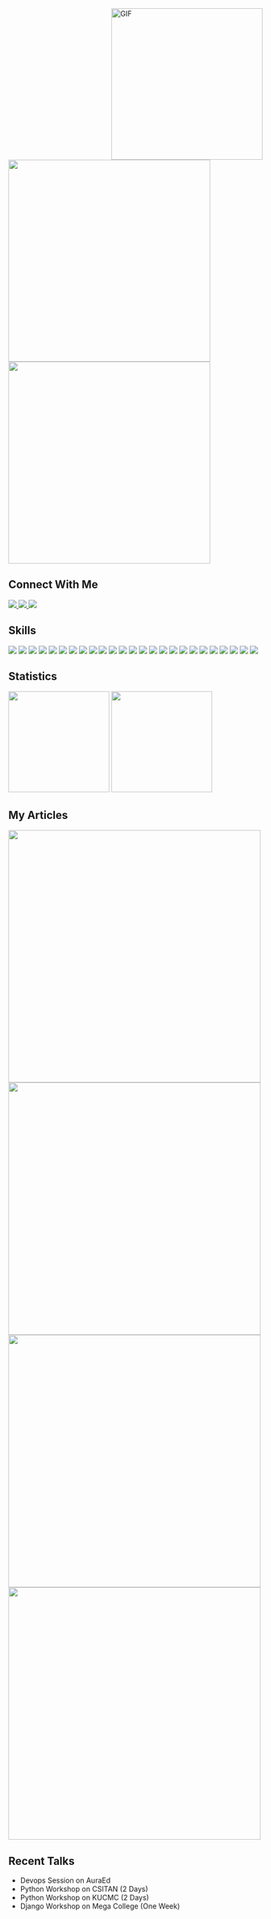 

<!-- If you're copying this please give a little credit -->

<img align="right" alt="GIF" src="https://media.giphy.com/media/836HiJc7pgzy8iNXCn/giphy.gif" width=300 />

<img src="https://img.shields.io/badge/-Mahesh%20C.%20Regmi.-red?style=for-the-badge" width=400>


<img src="https://img.shields.io/badge/-Devops%20Engineer%20at%20Leapfrog%20Technology%20Inc.-black?style=for-the-badge" width=400>

<h2>Connect With Me</h2>



<a href="mailto:regmicmahesh@gmail.com">
  <img src="https://img.shields.io/badge/Gmail-D14836?style=for-the-badge&logo=gmail&logoColor=white">
</a> 
<a href="https://facebook.com/regmicmahesh">
  <img src="https://img.shields.io/badge/Facebook-1877F2?style=for-the-badge&logo=facebook&logoColor=white">
</a> 

<a href="https://twitter.com/regmicmahesh">
  <img src="https://img.shields.io/badge/Twitter-1DA1F2?style=for-the-badge&logo=twitter&logoColor=white">
</a> 



## Skills

![](https://img.shields.io/badge/Python-3776AB?style=for-the-badge&logo=python&logoColor=white)
![](https://img.shields.io/badge/HTML5-E34F26?style=for-the-badge&logo=html5&logoColor=white)
![](https://img.shields.io/badge/CSS3-1572B6?style=for-the-badge&logo=css3&logoColor=white)
![](https://img.shields.io/badge/JavaScript-F7DF1E?style=for-the-badge&logo=javascript&logoColor=black)
![](https://img.shields.io/badge/TypeScript-007ACC?style=for-the-badge&logo=typescript&logoColor=white)
![](https://img.shields.io/badge/C-00599C?style=for-the-badge&logo=c&logoColor=white)
![](https://img.shields.io/badge/Go-00ADD8?style=for-the-badge&logo=go&logoColor=white)
![](https://img.shields.io/badge/PostgreSQL-316192?style=for-the-badge&logo=postgresql&logoColor=white)
![](https://img.shields.io/badge/MongoDB-4EA94B?style=for-the-badge&logo=mongodb&logoColor=white)
![](https://img.shields.io/badge/Go-00ADD8?style=for-the-badge&logo=go&logoColor=white)
![](https://img.shields.io/badge/Amazon_AWS-232F3E?style=for-the-badge&logo=amazon-aws&logoColor=white)
![](https://img.shields.io/badge/microsoft%20azure-0089D6?style=for-the-badge&logo=microsoft-azure&logoColor=white)
![](https://img.shields.io/badge/GitHub_Actions-2088FF?style=for-the-badge&logo=github-actions&logoColor=white)
![](https://img.shields.io/badge/Arch_Linux-1793D1?style=for-the-badge&logo=arch-linux&logoColor=white)
![](https://img.shields.io/badge/VIM-%2311AB00.svg?&style=for-the-badge&logo=vim&logoColor=white)
![](https://img.shields.io/badge/Node.js-339933?style=for-the-badge&logo=nodedotjs&logoColor=white)
![](https://img.shields.io/badge/Express.js-000000?style=for-the-badge&logo=express&logoColor=white)
![](https://img.shields.io/badge/fastify-202020?style=for-the-badge&logo=fastify&logoColor=white)
![](https://img.shields.io/badge/React-20232A?style=for-the-badge&logo=react&logoColor=61DAFB)
![](https://img.shields.io/badge/Redux-593D88?style=for-the-badge&logo=redux&logoColor=white)
![](https://img.shields.io/badge/Django-092E20?style=for-the-badge&logo=django&logoColor=white)
![](https://img.shields.io/badge/fastapi-109989?style=for-the-badge&logo=FASTAPI&logoColor=white)
![](https://img.shields.io/badge/Flask-000000?style=for-the-badge&logo=flask&logoColor=white)
![](https://img.shields.io/badge/Docker-2CA5E0?style=for-the-badge&logo=docker&logoColor=white)
![](https://img.shields.io/badge/Git-F05032?style=for-the-badge&logo=git&logoColor=white)

## Statistics

<img src="https://github-readme-stats.vercel.app/api?username=regmicmahesh&theme=midnight-purple&count_private=true&show_icons=true" height=200>  <img src="https://github-readme-stats.vercel.app/api/top-langs/?username=anuraghazra&langs_count=3&theme=midnight-purple&show_icons=true&hide=html,css,glsl" height=200>

## My Articles



<img src="https://img.shields.io/badge/Python-Learning%20Django%20Middleware%20by%20exploring%20CSRF.-brightgreen?style=for-the-badge" width="500">

<img src="https://img.shields.io/badge/GIT-Removing%20Sensitive%20Information%20from%20Git%20History.-orange?style=for-the-badge" width="500">

<img src="https://img.shields.io/badge/React-How%20this%20binding%20works%20in%20React.-red?style=for-the-badge" width="500">

<img src="https://img.shields.io/badge/React-x86%E2%80%9332bit%20function%20calls%20in%20assembly%20explained.-black?style=for-the-badge" width="500">

<!-- If you're copying this please give a little credit -->


## Recent Talks

- Devops Session on AuraEd
- Python Workshop on CSITAN (2 Days)
- Python Workshop on KUCMC (2 Days)
- Django Workshop on Mega College (One Week)

